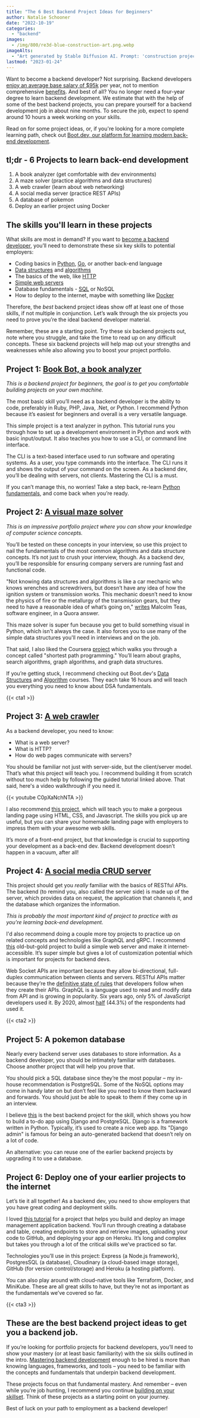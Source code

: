 ```yaml
---
title: "The 6 Best Backend Project Ideas for Beginners"
author: Natalie Schooner
date: "2022-10-19"
categories: 
  - "backend"
images:
  - /img/800/re3d-blue-construction-art.png.webp
imageAlts:
  - "Art generated by Stable Diffusion AI. Prompt: 'construction project, fantasy drawing, cinematic, dramatic, red and blue'"
lastmod: "2023-01-24"
---
```


Want to become a backend developer? Not surprising. Backend developers [enjoy an average base salary of $95k](https://www.indeed.com/career/back-end-developer/salaries) per year, not to mention comprehensive [benefits](https://www.indeed.com/career/back-end-developer/salaries#common-benefits). And best of all? You no longer need a four-year degree to learn backend development. We estimate that with the help of some of the best backend projects, you can prepare yourself for a backend development job in about nine months. To secure the job, expect to spend around 10 hours a week working on your skills.

Read on for some project ideas, or, if you're looking for a more complete learning path, check out [Boot.dev, our platform for learning modern back-end development](https://boot.dev).

## tl;dr - 6 Projects to learn back-end development

1. A book analyzer (get comfortable with dev environments)
2. A maze solver (practice algorithms and data structures)
3. A web crawler (learn about web networking)
4. A social media server (practice REST APIs)
5. A database of pokemon
6. Deploy an earlier project using Docker

## The skills you'll learn in these projects

What skills are most in demand? If you want to [become a backend developer](/backend/become-backend-developer/), you’ll need to demonstrate these six key skills to potential employers:

* Coding basics in [Python](https://boot.dev/learn/learn-python), [Go](https://boot.dev/learn/learn-golang), or another back-end language
* [Data structures](https://boot.dev/learn/learn-data-structures) and [algorithms](https://boot.dev/learn/learn-algorithms)
* The basics of the web, like [HTTP](https://boot.dev/learn/learn-http)
* [Simple web servers](https://boot.dev/build/social-media-backend-golang)
* Database fundamentals - [SQL](https://boot.dev/learn/learn-sql) or NoSQL
* How to deploy to the internet, maybe with something like [Docker](https://boot.dev/learn/learn-docker)

Therefore, the *best* backend project ideas show off at least one of those skills, if not multiple in conjunction. Let’s walk through the six projects you need to prove you’re the ideal backend developer material.

Remember, these are a starting point. Try these six backend projects out, note where you struggle, and take the time to read up on any difficult concepts. These six backend projects will help map out your strengths and weaknesses while also allowing you to boost your project portfolio.

## Project 1: [Book Bot, a book analyzer](https://boot.dev/build/build-local-dev-environment-python)

*This is a backend project for beginners, the goal is to get you comfortable building projects on your own machine.*

The most basic skill you’ll need as a backend developer is the ability to code, preferably in Ruby, PHP, Java, .Net, or Python. I recommend Python because it’s easiest for beginners and overall is a very versatile language.

This simple project is a text analyzer in python. This tutorial runs you through how to set up a development environment in Python and work with basic input/output. It also teaches you how to use a CLI, or command line interface.

The CLI is a text-based interface used to run software and operating systems. As a user, you type commands into the interface. The CLI runs it and shows the output of your command on the screen. As a backend dev, you’ll be dealing with servers, not clients. Mastering the CLI is a must.

If you can’t manage this, no worries! Take a step back, re-learn [Python fundamentals](https://boot.dev/learn/learn-python), and come back when you’re ready.

## Project 2: [A visual maze solver](https://boot.dev/build/maze-solver-python)

*This is an impressive portfolio project where you can show your knowledge of computer science concepts.*

You’ll be tested on these concepts in your interview, so use this project to nail the fundamentals of the most common algorithms and data structure concepts. It’s not just to crush your interview, though. As a backend dev, you’ll be responsible for ensuring company servers are running fast and functional code.

"Not knowing data structures and algorithms is like a car mechanic who knows wrenches and screwdrivers, but doesn’t have any idea of how the ignition system or transmission works. This mechanic doesn’t need to know the physics of fire or the metallurgy of the transmission gears, but they need to have a reasonable idea of what’s going on," [writes](https://qr.ae/pvVlut) Malcolm Teas, software engineer, in a Quora answer.

This maze solver is super fun because you get to build something visual in Python, which isn't always the case. It also forces you to use many of the simple data structures you'll need in interviews and on the job.

That said, I also liked the Coursera [project](https://www.coursera.org/lecture/advanced-data-structures/project-shortest-path-programming-assignment-walkthrough-VaUIC) which walks you through a concept called "shortest path programming." You’ll learn about graphs, search algorithms, graph algorithms, and graph data structures.

If you’re getting stuck, I recommend checking out Boot.dev's [Data Structures](https://boot.dev/learn/learn-data-structures) and [Algorithm](https://boot.dev/learn/learn-algorithms) courses. They each take 16 hours and will teach you everything you need to know about DSA fundamentals.

{{< cta1 >}}

## Project 3: [A web crawler](https://boot.dev/build/link-analyzer)

As a backend developer, you need to know:

* What is a web server?
* What is HTTP?
* How do web pages communicate with servers?

You should be familiar not just with server-side, but the client/server model. That’s what this project will teach you. I recommend building it from scratch without too much help by following the guided tutorial linked above. That said, here's a video walkthrough if you need it.

{{< youtube C0pXaNchNTA >}}

I also recommend [this project](https://www.youtube.com/watch?v=91Q6RvKvd7o), which will teach you to make a gorgeous landing page using HTML, CSS, and Javascript. The skills you pick up are useful, but you can share your homemade landing page with employers to impress them with your awesome web skills.

It’s more of a front-end project, but that knowledge is crucial to supporting your development as a back-end dev. Backend development doesn’t happen in a vacuum, after all!

## Project 4: [A social media CRUD server](https://boot.dev/build/social-media-backend-golang)

This project should get you *really* familiar with the basics of RESTful APIs. The backend (to remind you, also called the server side) is made up of the server, which provides data on request, the application that channels it, and the database which organizes the information.

*This is probably the most important kind of project to practice with as you're learning back-end development.*

I'd also recommend doing a couple more toy projects to practice up on related concepts and technologies like GraphQL and gRPC. I recommend [this](https://www.codeproject.com/Articles/452052/Build-Your-Own-Web-Server) old-but-gold project to build a simple web server and make it internet-accessible. It’s super simple but gives a lot of customization potential which is important for projects for backend devs.

Web Socket APIs are important because they allow bi-directional, full-duplex communication between clients and servers. RESTful APIs matter because they’re the [definitive state of rules](https://medium.com/techloop/an-introduction-to-backend-development-and-rest-apis-b1a1a978821f) that developers follow when they create their APIs. GraphQL is a language used to read and modify data from API and is growing in popularity. Six years ago, only 5% of JavaScript developers used it. By 2020, almost [half](https://2020.stateofjs.com/en-US/technologies/datalayer/) (44.3%) of the respondents had used it.

{{< cta2 >}}

## Project 5: A pokemon database

Nearly every backend server uses databases to store information. As a backend developer, you should be intimately familiar with databases. Choose another project that will help you prove that.

You should pick a SQL database since they’re the most popular – my in-house recommendation is PostgreSQL. Some of the NoSQL options may come in handy later on but don’t feel like you need to know them backward and forwards. You should just be able to speak to them if they come up in an interview.

I believe [this](https://www.youtube.com/watch?v=Nnoxz9JGdLU) is the best backend project for the skill, which shows you how to build a to-do app using Django and PostgreSQL. Django is a framework written in Python. Typically, it’s used to create a nice web app. Its "Django admin" is famous for being an auto-generated backend that doesn’t rely on a lot of code.

An alternative: you can reuse one of the earlier backend projects by upgrading it to use a database.

## Project 6: Deploy one of your earlier projects to the internet 

Let’s tie it all together! As a backend dev, you need to show employers that you have great coding and deployment skills.

I loved [this tutorial](https://www.freecodecamp.org/news/how-to-build-a-backend-application/) for a project that helps you build and deploy an image management application backend. You’ll run through creating a database and table, creating endpoints to store and retrieve images, uploading your code to GitHub, and deploying your app on Heroku. It’s long and complex but takes you through a lot of the critical skills we’ve practiced so far.

Technologies you’ll use in this project: Express (a Node.js framework), PostgresSQL (a database), Cloudinary (a cloud-based image storage), GitHub (for version control/storage) and Heroku (a hosting platform).

You can also play around with cloud-native tools like Terraform, Docker, and MiniKube. These are all great skills to have, but they’re not as important as the fundamentals we’ve covered so far.

{{< cta3 >}}

## These are the best backend project ideas to get you a backend job.

If you’re looking for portfolio projects for backend developers, you’ll need to show your mastery (or at least basic familiarity) with the six skills outlined in the intro. [Mastering backend development](https://boot.dev) enough to be hired is more than knowing languages, frameworks, and tools – you need to be familiar with the concepts and fundamentals that underpin backend development.

These projects focus on that fundamental mastery. And remember – even while you’re job hunting, I recommend you continue [building on your skillset](/backend/become-backend-developer/#additional-skills-to-learn-while-searching-for-a-job). Think of these projects as a starting point on your journey.

Best of luck on your path to employment as a backend developer!
